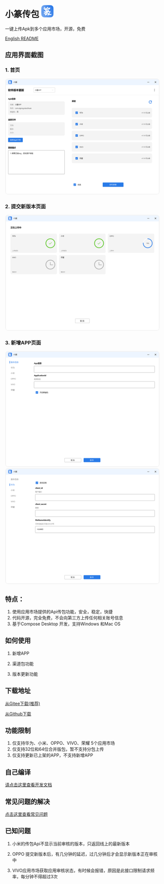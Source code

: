 

# 小篆传包 <img src="./img/icon.png" alt="图标" style="with:40px; height:40px"/>

一键上传Apk到多个应用市场，开源，免费

<a href="./doc/ENGLISH.md">English README</a>

## 应用界面截图

### 1. 首页
<img src="./img/home.png" style="border:2px solid #f4f4f4;border-radius:10px"/>

### 2. 提交新版本页面
<img src="./img/submit.png" style="border:2px solid #f4f4f4;border-radius:10px"/>

### 3. 新增APP页面
<img src="./img/add.png"  style="border:2px solid #f4f4f4;border-radius:10px"/>
<img src="./img/huawei.png"  style="border:2px solid #f4f4f4;border-radius:10px"/>

## 特点：

1. 使用应用市场提供的Api传包功能，安全，稳定，快捷
2. 代码开源，完全免费，不会向第三方上传任何相关账号信息
3. 基于Compose Desktop 开发，支持Windows 和Mac OS


## 如何使用
1. 新增APP

2. 渠道包功能
3. 版本更新功能


## 下载地址
<a href="https://gitee.com/xigong93/XiaoZhuan/release">从Gitee下载(推荐)</a>

<a href="https://github.com/xigong93/XiaoZhuan/release">从Github下载</a>

## 功能限制

1. 仅支持华为、小米、OPPO、VIVO、荣耀 5个应用市场
2. 仅支持32位和64位合并版包，暂不支持分包上传
3. 仅支持更新已上架的APP，不支持新增APP

## 自己编译
<a href="./doc/Develop.md">请点击这里查看开发文档</a>

## 常见问题的解决

<a href="./doc/TroubleShotting.md">点击这里查看常见问题</a>


## 已知问题
1. 小米的传包Api不显示当前审核的版本，只返回线上的最新版本

2. OPPO 提交新版本后，有几分钟的延迟，过几分钟后才会显示新版本正在审核中

3. VIVO应用市场获取应用审核状态，有时候会报错，原因是此接口限制请求频率，每分钟不得超过3次